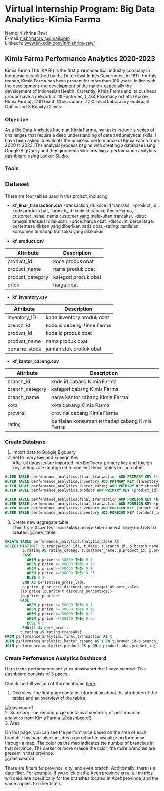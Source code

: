 # Virtual Internship Program: Big Data Analytics-Kimia Farma
Name: Nishrina Rawi  
E-mail: nishrinarawi@gmail.com  
LinkedIn: www.linkedin.com/in/nishrina-rawi  

## Kimia Farma Performance Analytics 2020-2023

Kimia Farma Tbk (KAEF) is the first pharmaceutical industry company in Indonesia established by the Dutch East Indies Government in 1817. For this reason, Kimia Farma has been present for more than 100 years, in line with the development and development of the nation, especially the development of Indonesian Health. Currently, Kimia Farma and its business groups have a network of 10 Factories, 1,234 Pharmacy outlets (Apotek Kimia Farma), 419 Health Clinic outlets, 72 Clinical Laboratory outlets, 8 Optics and 3 Beauty Clinics.

### Objective
As a Big Data Analytics Intern at Kimia Farma, my tasks include a series of challenges that require a deep understanding of data and analytical skills. I have been asked to evaluate the business performance of Kimia Farma from 2020 to 2023. The analysis process begins with creating a database using Google BigQuery and then proceeds with creating a performance analytics dashboard using Looker Studio.

### Tools

## Dataset 
There are four tables used in this project, including: 
- **kf_final_transaction.csv**
-transaction_id: kode id transaksi,
-product_id : kode produk obat,
-branch_id: kode id cabang Kimia Farma,
-customer_name: nama customer yang melakukan transaksi,
-date: tanggal transaksi dilakukan,
-price: harga obat,
-discount_percentage: persentase diskon yang diberikan pada obat,
-rating: penilaian konsumen terhadap transaksi yang dilakukan.

- **kf_product.csv**

|Attribute|Description|
|----------|----------------|
|product_id|kode produk obat|
|product_name|nama produk obat|
|product_category|kategori produk obat|
|price|harga obat|
- **kf_inventory.csv**

|Attribute|Description|
|----------|----------------|
|inventory_ID|kode inventory produk obat|
|branch_id|kode id cabang Kimia Farma|
|product_id|kode id produk obat|
|product_name|nama produk obat|
|opname_stock|jumlah stok produk obat|
- **kf_kantor_cabang.csv**

|Attribute|Description|
|----------|----------------|
|branch_id|kode id cabang Kimia Farma|
|branch_category|kategori cabang Kimia Farma|
|branch_name|nama kantor cabang Kimia Farma|
|kota|kota cabang Kimia Farma|
|provinsi|provinsi cabang Kimia Farma|
|rating|penilaian konsumen terhadap cabang Kimia Farma|


### Create Database
1. Import data to Google Bigquery
2. Set Primary Key and Foreign Key  
After all datasets are imported into BigQuery, primary key and foreign key settings are configured to connect those tables to each other.

```sql
ALTER TABLE performance_analytics.final_transaction ADD PRIMARY KEY (transaction_id) NOT ENFORCED;
ALTER TABLE performance_analytics.inventory ADD PRIMARY KEY (Inventory_ID) NOT ENFORCED;
ALTER TABLE performance_analytics.kantor_cabang ADD PRIMARY KEY (branch_id) NOT ENFORCED;
ALTER TABLE performance_analytics.product ADD PRIMARY KEY (product_id) NOT ENFORCED;

ALTER TABLE performance_analytics.final_transaction ADD FOREIGN KEY (branch_id) REFERENCES performance_analytics.kantor_cabang (branch_id) NOT ENFORCED;
ALTER TABLE performance_analytics.final_transaction ADD FOREIGN KEY (product_id) REFERENCES performance_analytics.product (product_id) NOT ENFORCED;
ALTER TABLE performance_analytics.inventory ADD FOREIGN KEY (branch_id) REFERENCES performance_analytics.kantor_cabang (branch_id) NOT ENFORCED;
ALTER TABLE performance_analytics.inventory ADD FOREIGN KEY (product_id) REFERENCES performance_analytics.product (product_id) NOT ENFORCED;
```

3. Create new aggregate table  
Then from those four main tables, a new table named 'analysis_table' is created.
![new_table](https://github.com/nishrinarawi/kf-performance-analytics/blob/44f087fbf1f6efbc523258c14e396edcf03bed59/asset/new_table.png)  

```sql
CREATE TABLE performance_analytics.analysis_table AS 
SELECT DISTINCT (t.transaction_id), t.date, b.branch_id, b.branch_name, b.kota, b.provinsi, 
        b.rating AS rating_cabang, t.customer_name, p.product_id, p.product_name, p.price, t.discount_percentage,
        CASE 
          WHEN p.price <= 50000 THEN 0.1
          WHEN p.price <=100000 THEN 0.15
          WHEN p.price <=300000 THEN 0.2
          WHEN p.price <=500000 THEN 0.25
          ELSE 0.3
        END AS persentase_gross_laba, 
        p.price-(p.price*t.discount_percentage) AS nett_sales,
       ((p.price-(p.price*t.discount_percentage))-
       (p.price-(p.price*
       CASE 
          WHEN p.price <= 50000 THEN 0.1
          WHEN p.price <=100000 THEN 0.15
          WHEN p.price <=300000 THEN 0.2
          WHEN p.price <=500000 THEN 0.25
          ELSE 0.3
        END))) AS nett_profit,
       t.rating AS rating_transaksi 
FROM performance_analytics.final_transaction AS t
JOIN performance_analytics.kantor_cabang AS b ON t.branch_id=b.branch_id
JOIN performance_analytics.product AS p ON t.product_id=p.product_id;
```

### Create Performance Analytics Dashboard
Here is the performance analytics dashboard that I have created. This dashboard consists of 3 pages.

Check the full version of the dashboard [here](https://lookerstudio.google.com/reporting/4c589502-e2c8-4787-9fae-b4174c7101d3)  

1. Overview
The first page contains information about the attributes of the tables and an overview of the tables.

![dashboard1](https://github.com/nishrinarawi/kf-performance-analytics/blob/b40e98f4b715b75a496a7f49a0ea781d7869f39f/asset/dashboard1.png)  
2. Summary
The second page contains a summary of performance analytics from Kimia Farma.
![dashboard2](https://github.com/nishrinarawi/kf-performance-analytics/blob/44f087fbf1f6efbc523258c14e396edcf03bed59/asset/dashboard2.png)  
3. Area

On this page, you can see the performance based on the area of each branch. This page also includes a geo chart to visualize performance through a map. The color on the map indicates the number of branches in that province. The darker or more orange the color, the more branches are present in that province.  
![dashboard3](https://github.com/nishrinarawi/kf-performance-analytics/blob/44f087fbf1f6efbc523258c14e396edcf03bed59/asset/dashboard3.png)

There are filters for province, city, and even branch. Additionally, there is a date filter. For example, if you click on the Aceh province area, all metrics will calculate specifically for the branches located in Aceh province, and the same applies to other filters.

